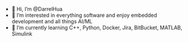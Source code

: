- 👋 Hi, I’m @DarrelHua
- 👀 I’m interested in everything software and enjoy embedded development and all things AI/ML
- 🌱 I’m currently learning C++, Python, Docker, Jira, BitBucket, MATLAB, Simulink

<!---
DarrelHua/DarrelHua is a ✨ special ✨ repository because its `README.md` (this file) appears on your GitHub profile.
You can click the Preview link to take a look at your changes.
--->
